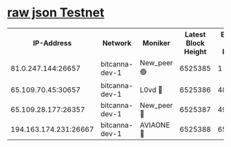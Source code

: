 [raw json Testnet](https://rpc-check.bcat.stavr.tech/bcat/rpc-bcat-result.json)
=


<table><tr><th>IP-Address</th><th>Network</th><th>Moniker</th><th>Latest Block Height</th><th>Earliest Block Height</th><th>Catching Up</th><th>Tx Index</th><th>Voting Power</th><th>Scan Time</th></tr><tr><td>81.0.247.144:26657</td><td>bitcanna-dev-1</td><td>New_peer 🟢</td><td>6525385</td><td>1</td><td>False</td><td>on</td><td>0</td><td>2024-02-20T10:03:33.184191656UTC</td></tr><tr><td>65.109.70.45:30657</td><td>bitcanna-dev-1</td><td>L0vd 🔴</td><td>6525386</td><td>4828155</td><td>False</td><td>on</td><td>307920</td><td>2024-02-20T10:03:33.496416917UTC</td></tr><tr><td>65.109.28.177:26357</td><td>bitcanna-dev-1</td><td>New_peer 🔴</td><td>6525387</td><td>4952911</td><td>False</td><td>on</td><td>2237067</td><td>2024-02-20T10:03:40.049050659UTC</td></tr><tr><td>194.163.174.231:26667</td><td>bitcanna-dev-1</td><td>AVIAONE 🔴</td><td>6525388</td><td>6518731</td><td>False</td><td>on</td><td>1949865</td><td>2024-02-20T10:03:46.539542176UTC</td></tr></table>